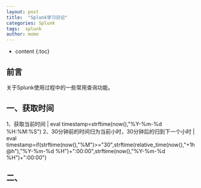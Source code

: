 ```yaml
---
layout: post
title:  "Splunk学习日记"
categories: Splunk
tags:  splunk  
author: momo
---
```


* content
{:toc}


## 前言

关于Splunk使用过程中的一些常用查询功能。

##  一、获取时间
1、获取当前时间
| eval timestamp=strftime(now(),"%Y-%m-%d %H:%M:%S")
2、30分钟前的时间归为当前小时，30分钟后的归到下一个小时
| eval timestamp=if(strftime(now(),"%M")>="30",strftime(relative_time(now(),"+1h@h"),"%Y-%m-%d %H")+":00:00",strftime(now(),"%Y-%m-%d %H")+":00:00")

## 二、







